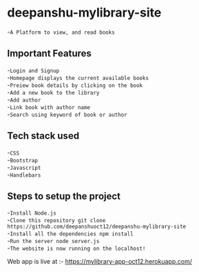 # deepanshu-mylibrary-site
-`A Platform to view, and read books`<br />

## Important Features
-`Login and Signup`<br />
-`Homepage displays the current available books`<br />
-`Preiew book details by clicking on the book`<br />
-`Add a new book to the library`<br />
-`Add author `<br />
-`Link book with author name`<br />
-`Search using keyword of book or author`<br />

## Tech stack used
-`CSS`<br />
-`Bootstrap`<br />
-`Javascript`<br />
-`Handlebars`<br />

## Steps to setup the project
-`Install Node.js`<br />
-`Clone this repository git clone https://github.com/deepanshuoct12/deepanshu-mylibrary-site`<br />
-`Install all the dependencies npm install`<br />
-`Run the server node server.js`<br />
-`The website is now running on the localhost!`<br />

Web app is live at :- https://mylibrary-app-oct12.herokuapp.com/
